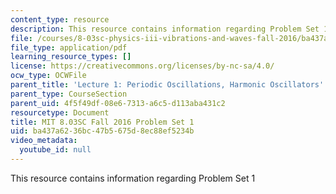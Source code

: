 ```yaml
---
content_type: resource
description: This resource contains information regarding Problem Set 1
file: /courses/8-03sc-physics-iii-vibrations-and-waves-fall-2016/ba437a6236bc47b5675d8ec88ef5234b_MIT8_03SCF16_ProblemSet1.pdf
file_type: application/pdf
learning_resource_types: []
license: https://creativecommons.org/licenses/by-nc-sa/4.0/
ocw_type: OCWFile
parent_title: 'Lecture 1: Periodic Oscillations, Harmonic Oscillators'
parent_type: CourseSection
parent_uid: 4f5f49df-08e6-7313-a6c5-d113aba431c2
resourcetype: Document
title: MIT 8.03SC Fall 2016 Problem Set 1
uid: ba437a62-36bc-47b5-675d-8ec88ef5234b
video_metadata:
  youtube_id: null
---
```

This resource contains information regarding Problem Set 1